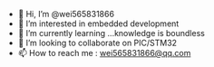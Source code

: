 - 👋 Hi, I’m @wei565831866
- 👀 I’m interested in embedded development
- 🌱 I’m currently learning ...knowledge is boundless
- 💞️ I’m looking to collaborate on PIC/STM32
- 📫 How to reach me : wei565831866@qq.com

<!---
wei565831866/wei565831866 is a ✨ special ✨ repository because its `README.md` (this file) appears on your GitHub profile.
You can click the Preview link to take a look at your changes.
--->
